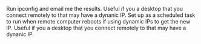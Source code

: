 Run ipconfig and email me the results.
Useful if you a desktop that you connect remotely to that may have a dynanic IP.
Set up as a scheduled task to run when remote computer reboots if using dynamic IPs to get the new IP.
Useful if you a desktop that you connect remotely to that may have a dynanic IP. 
